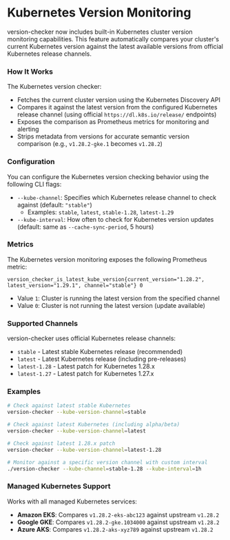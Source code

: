 # Kubernetes Version Monitoring

version-checker now includes built-in Kubernetes cluster version monitoring capabilities. This feature automatically compares your cluster's current Kubernetes version against the latest available versions from official Kubernetes release channels.

### How It Works

The Kubernetes version checker:
- Fetches the current cluster version using the Kubernetes Discovery API
- Compares it against the latest version from the configured Kubernetes release channel (using official `https://dl.k8s.io/release/` endpoints)
- Exposes the comparison as Prometheus metrics for monitoring and alerting
- Strips metadata from versions for accurate semantic version comparison (e.g., `v1.28.2-gke.1` becomes `v1.28.2`)

### Configuration

You can configure the Kubernetes version checking behavior using the following CLI flags:

- `--kube-channel`: Specifies which Kubernetes release channel to check against (default: `"stable"`)
  - Examples: `stable`, `latest`, `stable-1.28`, `latest-1.29`
- `--kube-interval`: How often to check for Kubernetes version updates (default: same as `--cache-sync-period`, 5 hours)

### Metrics

The Kubernetes version monitoring exposes the following Prometheus metric:

```
version_checker_is_latest_kube_version{current_version="1.28.2", latest_version="1.29.1", channel="stable"} 0
```

- Value `1`: Cluster is running the latest version from the specified channel
- Value `0`: Cluster is not running the latest version (update available)

### Supported Channels

version-checker uses official Kubernetes release channels:

- `stable` - Latest stable Kubernetes release (recommended)
- `latest` - Latest Kubernetes release (including pre-releases)
- `latest-1.28` - Latest patch for Kubernetes 1.28.x
- `latest-1.27` - Latest patch for Kubernetes 1.27.x

### Examples

```bash
# Check against latest stable Kubernetes
version-checker --kube-version-channel=stable

# Check against latest Kubernetes (including alpha/beta)
version-checker --kube-version-channel=latest

# Check against latest 1.28.x patch
version-checker --kube-version-channel=latest-1.28

# Monitor against a specific version channel with custom interval
./version-checker --kube-channel=stable-1.28 --kube-interval=1h
```

### Managed Kubernetes Support

Works with all managed Kubernetes services:
- **Amazon EKS**: Compares `v1.28.2-eks-abc123` against upstream `v1.28.2`
- **Google GKE**: Compares `v1.28.2-gke.1034000` against upstream `v1.28.2`  
- **Azure AKS**: Compares `v1.28.2-aks-xyz789` against upstream `v1.28.2`